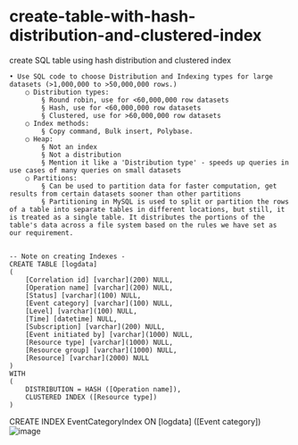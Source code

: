 # create-table-with-hash-distribution-and-clustered-index
create SQL table using hash distribution and clustered index


	• Use SQL code to choose Distribution and Indexing types for large datasets (>1,000,000 to >50,000,000 rows.)
		○ Distribution types: 
			§ Round robin, use for <60,000,000 row datasets
			§ Hash, use for <60,000,000 row datasets 
			§ Clustered, use for >60,000,000 row datasets
		○ Index methods: 
			§ Copy command, Bulk insert, Polybase.
		○ Heap:
			§ Not an index
			§ Not a distribution
			§ Mention it like a 'Distribution type' - speeds up queries in use cases of many queries on small datasets
		○ Partitions:
			§ Can be used to partition data for faster computation, get results from certain datasets sooner than other partitions
			§ Partitioning in MySQL is used to split or partition the rows of a table into separate tables in different locations, but still, it is treated as a single table. It distributes the portions of the table's data across a file system based on the rules we have set as our requirement.


	-- Note on creating Indexes -
	CREATE TABLE [logdata]
	(
	    [Correlation id] [varchar](200) NULL,
	    [Operation name] [varchar](200) NULL,
	    [Status] [varchar](100) NULL,
	    [Event category] [varchar](100) NULL,
	    [Level] [varchar](100) NULL,
	    [Time] [datetime] NULL,
	    [Subscription] [varchar](200) NULL,
	    [Event initiated by] [varchar](1000) NULL,
	    [Resource type] [varchar](1000) NULL,
	    [Resource group] [varchar](1000) NULL,
	    [Resource] [varchar](2000) NULL
	)
	WITH  
	(   
	    DISTRIBUTION = HASH ([Operation name]),
	    CLUSTERED INDEX ([Resource type])
	)
	
CREATE INDEX EventCategoryIndex ON [logdata] ([Event category])![image](https://github.com/anthonynaciuk/create-table-with-hash-distribution-and-clustered-index/assets/114329733/aed2c67c-b509-4dbb-8e3c-e550f32d8895)
